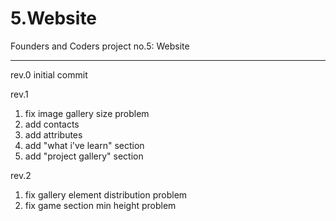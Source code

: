 # 5.Website
Founders and Coders project no.5: Website

--------------------------------------------
rev.0
initial commit

rev.1
1. fix image gallery size problem
2. add contacts
3. add attributes
4. add "what i've learn" section
5. add "project gallery" section 

rev.2
1. fix gallery element distribution problem
2. fix game section min height problem